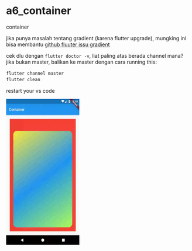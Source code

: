 # a6_container

container 

jika punya masalah tentang gradient (karena flutter upgrade), mungking ini bisa membantu [github fluuter issu gradient](https://github.com/flutter/flutter/issues/63908)

cek dlu dengan `flutter doctor -v`, liat paling atas berada channel mana? jika bukan master, balikan ke master dengan cara running this: 

```bash
flutter channel master
flutter clean
```

restart your vs code

<img src="./a6.gif" width="200" height="400" />
